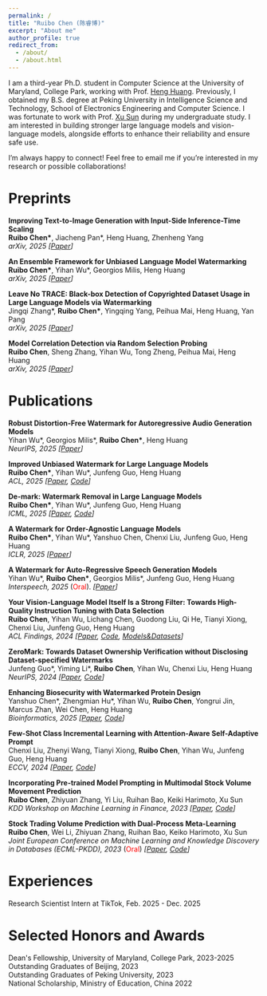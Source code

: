 ```yaml
---
permalink: /
title: "Ruibo Chen (陈睿博)"
excerpt: "About me"
author_profile: true
redirect_from: 
  - /about/
  - /about.html
---
```


I am a third-year Ph.D. student in Computer Science at the University of Maryland, College Park, working with Prof. [Heng Huang](https://www.cs.umd.edu/~heng/). Previously, I obtained my B.S. degree at Peking University in Intelligence Science and Technology, School of Electronics Engineering and Computer Science. I was fortunate to work with Prof. [Xu Sun](https://xusun26.github.io/) during my undergraduate study. I am interested in building stronger large language models and vision-language models, alongside efforts to enhance their reliability and ensure safe use.

I’m always happy to connect! Feel free to email me if you’re interested in my research or possible collaborations!


Preprints
======
**Improving Text-to-Image Generation with Input-Side Inference-Time Scaling**<br>
**Ruibo Chen\***, Jiacheng Pan\*, Heng Huang, Zhenheng Yang<br>
*arXiv, 2025 \[[Paper](https://arxiv.org/pdf/2510.12041)\]*

**An Ensemble Framework for Unbiased Language Model Watermarking**<br>
**Ruibo Chen\***, Yihan Wu\*, Georgios Milis, Heng Huang<br>
*arXiv, 2025 \[[Paper](https://arxiv.org/pdf/2509.24043)\]*

**Leave No TRACE: Black-box Detection of Copyrighted Dataset Usage in Large Language Models via Watermarking**<br>
Jingqi Zhang\*, **Ruibo Chen\***, Yingqing Yang, Peihua Mai, Heng Huang, Yan Pang<br>
*arXiv, 2025 \[[Paper](https://arxiv.org/pdf/2510.02962)\]*

**Model Correlation Detection via Random Selection Probing**<br>
**Ruibo Chen**, Sheng Zhang, Yihan Wu, Tong Zheng, Peihua Mai, Heng Huang<br>
*arXiv, 2025 \[[Paper](https://arxiv.org/pdf/2509.24171)\]*

Publications
======
**Robust Distortion-Free Watermark for Autoregressive Audio Generation Models**<br>
Yihan Wu\*, Georgios Milis\*, **Ruibo Chen\***, Heng Huang<br>
*NeurIPS, 2025 \[[Paper](https://neurips.cc/virtual/2025/poster/117426)\]*

**Improved Unbiased Watermark for Large Language Models**<br>
**Ruibo Chen\***, Yihan Wu\*, Junfeng Guo, Heng Huang<br>
*ACL, 2025 \[[Paper](https://arxiv.org/abs/2502.11268), [Code](https://github.com/RayRuiboChen/MCMark)\]*

**De-mark: Watermark Removal in Large Language Models**<br>
**Ruibo Chen\***, Yihan Wu\*, Junfeng Guo, Heng Huang<br>
*ICML, 2025 \[[Paper](https://arxiv.org/abs/2410.13808), [Code](https://github.com/RayRuiboChen/De-mark)\]*

**A Watermark for Order-Agnostic Language Models**<br>
**Ruibo Chen\***, Yihan Wu\*, Yanshuo Chen, Chenxi Liu, Junfeng Guo, Heng Huang<br>
*ICLR, 2025 \[[Paper](https://arxiv.org/abs/2410.13805)]*

**A Watermark for Auto-Regressive Speech Generation Models**<br>
Yihan Wu\*, **Ruibo Chen\***, Georgios Milis\*, Junfeng Guo, Heng Huang<br>
*Interspeech, 2025* (<span style="color:red">Oral</span>). *\[[Paper](https://www.isca-archive.org/interspeech_2025/wu25k_interspeech.pdf)]*

**Your Vision-Language Model Itself Is a Strong Filter: Towards High-Quality Instruction Tuning with Data Selection**<br>
**Ruibo Chen**, Yihan Wu, Lichang Chen, Guodong Liu, Qi He, Tianyi Xiong, Chenxi Liu, Junfeng Guo, Heng Huang<br>
*ACL Findings, 2024 \[[Paper](https://arxiv.org/abs/2402.12501), [Code](https://github.com/RayRuiboChen/Self-Filter), [Models&Datasets](https://huggingface.co/RayRuiboChen)\]*

**ZeroMark: Towards Dataset Ownership Verification without Disclosing Dataset-specified Watermarks**<br>
Junfeng Guo\*, Yiming Li\*, **Ruibo Chen**, Yihan Wu, Chenxi Liu, Heng Huang<br>
*NeurIPS, 2024 \[[Paper](https://neurips.cc/virtual/2024/poster/96006), [Code](https://github.com/JunfengGo/ZeroMark)\]*

**Enhancing Biosecurity with Watermarked Protein Design**<br>
Yanshuo Chen\*, Zhengmian Hu\*, Yihan Wu, **Ruibo Chen**, Yongrui Jin, Marcus Zhan, Wei Chen, Heng Huang<br>
*Bioinformatics, 2025 \[[Paper](https://www.biorxiv.org/content/10.1101/2024.05.02.591928v1.abstract), [Code](https://github.com/poseidonchan/ProteinWatermark)\]*

**Few-Shot Class Incremental Learning with Attention-Aware Self-Adaptive Prompt**<br>
Chenxi Liu, Zhenyi Wang, Tianyi Xiong, **Ruibo Chen**, Yihan Wu, Junfeng Guo, Heng Huang<br>
*ECCV, 2024 \[[Paper](https://arxiv.org/pdf/2403.09857), [Code](https://github.com/DawnLIU35/FSCIL-ASP)\]*

**Incorporating Pre-trained Model Prompting in Multimodal Stock Volume Movement Prediction**<br>
**Ruibo Chen**, Zhiyuan Zhang, Yi Liu, Ruihan Bao, Keiki Harimoto, Xu Sun<br>
*KDD Workshop on Machine Learning in Finance, 2023 \[[Paper](https://arxiv.org/abs/2309.05608), [Code](https://github.com/RayRuiboChen/ProMUSE)\]*

**Stock Trading Volume Prediction with Dual-Process Meta-Learning**<br>
**Ruibo Chen**, Wei Li, Zhiyuan Zhang, Ruihan Bao, Keiko Harimoto, Xu Sun<br>
*Joint European Conference on Machine Learning and Knowledge Discovery in Databases (ECML-PKDD), 2023* (<span style="color:red">Oral</span>) *\[[Paper](https://arxiv.org/abs/2211.01762), [Code](https://github.com/RayRuiboChen/DPML)\]*


Experiences
======
Research Scientist Intern at TikTok, Feb. 2025 - Dec. 2025




Selected Honors and Awards
======
Dean's Fellowship, University of Maryland, College Park, 2023-2025<br>
Outstanding Graduates of Beijing, 2023<br>
Outstanding Graduates of Peking University, 2023<br>
National Scholarship, Ministry of Education, China 2022<br>
